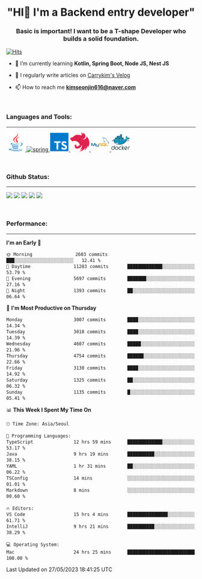 <h1 align="center">"HI👋 I'm a Backend entry developer" </h1>
<h3 align="center">Basic is important! I want to be a T-shape Developer who builds a solid foundation.</h3>

[![Hits](https://hits.seeyoufarm.com/api/count/incr/badge.svg?url=https%3A%2F%2Fgithub.com%2Fgimseonjin&count_bg=%2318BFE5&title_bg=%23555555&icon=ko-fi.svg&icon_color=%23E7E7E7&title=hits&edge_flat=false)](https://hits.seeyoufarm.com)

- 🌱 I’m currently learning **Kotlin, Spring Boot, Node JS, Nest JS**

- 📝 I regularly write articles on [Carrykim's Velog](https://velog.io/@carrykim)

- 📫 How to reach me **kimseonjin616@naver.com**

<br/>

<h3 align="left">Languages and Tools:</h3>

***

<p align="left"> 
 <a href="https://www.java.com" target="_blank" rel="noreferrer"> <img src="https://raw.githubusercontent.com/devicons/devicon/master/icons/java/java-original.svg" alt="java" width="10%" height="10%"/> </a>
 <a href="https://spring.io/" target="_blank" rel="noreferrer"> <img src="https://www.vectorlogo.zone/logos/springio/springio-icon.svg" alt="spring" width="10%" height="10%"/> </a>
  <a href="https://www.typescriptlang.org/" target="_blank" rel="noreferrer"> <img src="https://raw.githubusercontent.com/devicons/devicon/master/icons/typescript/typescript-original.svg" alt="typescript" width="10%" height="10%"/> </a>
<a href="https://nestjs.com/" target="_blank" rel="noreferrer"> <img src="https://raw.githubusercontent.com/devicons/devicon/master/icons/nestjs/nestjs-plain.svg" alt="nestjs" width="10%" height="10%"/> </a> 
<a href="https://www.mysql.com/" target="_blank" rel="noreferrer"> <img src="https://raw.githubusercontent.com/devicons/devicon/master/icons/mysql/mysql-original-wordmark.svg" alt="mysql" width="10%" height="10%"/>  </a>
 <a href="https://www.docker.com/" target="_blank" rel="noreferrer"> <img src="https://raw.githubusercontent.com/devicons/devicon/master/icons/docker/docker-original-wordmark.svg" alt="docker" width="10%" height="10%"/> </a>
 </p>
</p>

<br/>

<h3 align="left">Github Status:</h3>

***

![](http://github-profile-summary-cards.vercel.app/api/cards/profile-details?username=gimseonjin&theme=nord_bright)
![](http://github-profile-summary-cards.vercel.app/api/cards/repos-per-language?username=gimseonjin&theme=nord_bright)
![](http://github-profile-summary-cards.vercel.app/api/cards/most-commit-language?username=gimseonjin&theme=nord_bright)
![](http://github-profile-summary-cards.vercel.app/api/cards/stats?username=gimseonjin&theme=nord_bright)
![](http://github-profile-summary-cards.vercel.app/api/cards/productive-time?username=gimseonjin&theme=nord_bright&utcOffset=8)


<br/>

<h3 align="left">Performance:</h3>

***

<!--START_SECTION:waka-->
**I'm an Early 🐤** 

```text
🌞 Morning                2603 commits        ███░░░░░░░░░░░░░░░░░░░░░░   12.41 % 
🌆 Daytime                11283 commits       █████████████░░░░░░░░░░░░   53.79 % 
🌃 Evening                5697 commits        ███████░░░░░░░░░░░░░░░░░░   27.16 % 
🌙 Night                  1393 commits        ██░░░░░░░░░░░░░░░░░░░░░░░   06.64 % 
```
📅 **I'm Most Productive on Thursday** 

```text
Monday                   3007 commits        ████░░░░░░░░░░░░░░░░░░░░░   14.34 % 
Tuesday                  3018 commits        ████░░░░░░░░░░░░░░░░░░░░░   14.39 % 
Wednesday                4607 commits        █████░░░░░░░░░░░░░░░░░░░░   21.96 % 
Thursday                 4754 commits        ██████░░░░░░░░░░░░░░░░░░░   22.66 % 
Friday                   3130 commits        ████░░░░░░░░░░░░░░░░░░░░░   14.92 % 
Saturday                 1325 commits        ██░░░░░░░░░░░░░░░░░░░░░░░   06.32 % 
Sunday                   1135 commits        █░░░░░░░░░░░░░░░░░░░░░░░░   05.41 % 
```


📊 **This Week I Spent My Time On** 

```text
🕑︎ Time Zone: Asia/Seoul

💬 Programming Languages: 
TypeScript               12 hrs 59 mins      █████████████░░░░░░░░░░░░   53.17 % 
Java                     9 hrs 19 mins       ██████████░░░░░░░░░░░░░░░   38.15 % 
YAML                     1 hr 31 mins        ██░░░░░░░░░░░░░░░░░░░░░░░   06.22 % 
TSConfig                 14 mins             ░░░░░░░░░░░░░░░░░░░░░░░░░   01.01 % 
Markdown                 8 mins              ░░░░░░░░░░░░░░░░░░░░░░░░░   00.60 % 

🔥 Editors: 
VS Code                  15 hrs 4 mins       ███████████████░░░░░░░░░░   61.71 % 
IntelliJ                 9 hrs 21 mins       ██████████░░░░░░░░░░░░░░░   38.29 % 

💻 Operating System: 
Mac                      24 hrs 25 mins      █████████████████████████   100.00 % 
```


 Last Updated on 27/05/2023 18:41:25 UTC
<!--END_SECTION:waka-->

<div align="center">
  

